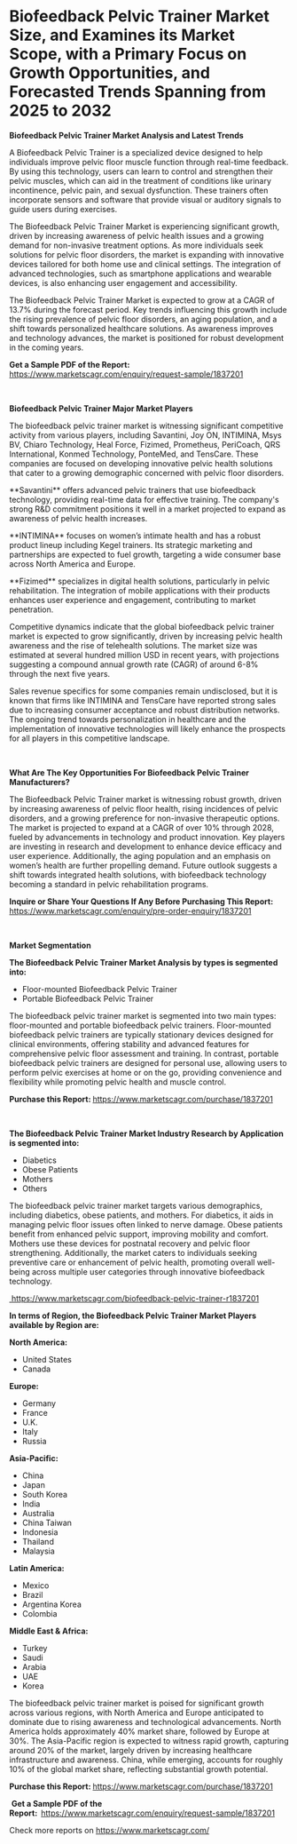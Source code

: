 <p><h1>Biofeedback Pelvic Trainer Market Size, and Examines its Market Scope, with a Primary Focus on Growth Opportunities, and Forecasted Trends Spanning from 2025 to 2032</h1></p><p><strong>Biofeedback Pelvic Trainer Market Analysis and Latest Trends</strong></p>
<p><p>A Biofeedback Pelvic Trainer is a specialized device designed to help individuals improve pelvic floor muscle function through real-time feedback. By using this technology, users can learn to control and strengthen their pelvic muscles, which can aid in the treatment of conditions like urinary incontinence, pelvic pain, and sexual dysfunction. These trainers often incorporate sensors and software that provide visual or auditory signals to guide users during exercises.</p><p>The Biofeedback Pelvic Trainer Market is experiencing significant growth, driven by increasing awareness of pelvic health issues and a growing demand for non-invasive treatment options. As more individuals seek solutions for pelvic floor disorders, the market is expanding with innovative devices tailored for both home use and clinical settings. The integration of advanced technologies, such as smartphone applications and wearable devices, is also enhancing user engagement and accessibility.</p><p>The Biofeedback Pelvic Trainer Market is expected to grow at a CAGR of 13.7% during the forecast period. Key trends influencing this growth include the rising prevalence of pelvic floor disorders, an aging population, and a shift towards personalized healthcare solutions. As awareness improves and technology advances, the market is positioned for robust development in the coming years.</p></p>
<p><strong>Get a Sample PDF of the Report:&nbsp;</strong> <a href="https://www.marketscagr.com/enquiry/request-sample/1837201?utm_campaign=2299&utm_medium=2&utm_source=Github&utm_content=ia&utm_term=10022025&utm_id=biofeedback-pelvic-trainer">https://www.marketscagr.com/enquiry/request-sample/1837201</a></p>
<p>&nbsp;</p>
<p><strong>Biofeedback Pelvic Trainer Major Market Players</strong></p>
<p><p>The biofeedback pelvic trainer market is witnessing significant competitive activity from various players, including Savantini, Joy ON, INTIMINA, Msys BV, Chiaro Technology, Heal Force, Fizimed, Prometheus, PeriCoach, QRS International, Konmed Technology, PonteMed, and TensCare. These companies are focused on developing innovative pelvic health solutions that cater to a growing demographic concerned with pelvic floor disorders.</p><p>**Savantini** offers advanced pelvic trainers that use biofeedback technology, providing real-time data for effective training. The company's strong R&D commitment positions it well in a market projected to expand as awareness of pelvic health increases.</p><p>**INTIMINA** focuses on women’s intimate health and has a robust product lineup including Kegel trainers. Its strategic marketing and partnerships are expected to fuel growth, targeting a wide consumer base across North America and Europe.</p><p>**Fizimed** specializes in digital health solutions, particularly in pelvic rehabilitation. The integration of mobile applications with their products enhances user experience and engagement, contributing to market penetration.</p><p>Competitive dynamics indicate that the global biofeedback pelvic trainer market is expected to grow significantly, driven by increasing pelvic health awareness and the rise of telehealth solutions. The market size was estimated at several hundred million USD in recent years, with projections suggesting a compound annual growth rate (CAGR) of around 6-8% through the next five years.</p><p>Sales revenue specifics for some companies remain undisclosed, but it is known that firms like INTIMINA and TensCare have reported strong sales due to increasing consumer acceptance and robust distribution networks. The ongoing trend towards personalization in healthcare and the implementation of innovative technologies will likely enhance the prospects for all players in this competitive landscape.</p></p>
<p>&nbsp;</p>
<p><strong>What Are The Key Opportunities For Biofeedback Pelvic Trainer Manufacturers?</strong></p>
<p><p>The Biofeedback Pelvic Trainer market is witnessing robust growth, driven by increasing awareness of pelvic floor health, rising incidences of pelvic disorders, and a growing preference for non-invasive therapeutic options. The market is projected to expand at a CAGR of over 10% through 2028, fueled by advancements in technology and product innovation. Key players are investing in research and development to enhance device efficacy and user experience. Additionally, the aging population and an emphasis on women’s health are further propelling demand. Future outlook suggests a shift towards integrated health solutions, with biofeedback technology becoming a standard in pelvic rehabilitation programs.</p></p>
<p><strong>Inquire or Share Your Questions If Any Before Purchasing This Report:</strong> <a href="https://www.marketscagr.com/enquiry/pre-order-enquiry/1837201?utm_campaign=2299&utm_medium=2&utm_source=Github&utm_content=ia&utm_term=10022025&utm_id=biofeedback-pelvic-trainer">https://www.marketscagr.com/enquiry/pre-order-enquiry/1837201</a></p>
<p>&nbsp;</p>
<p><strong>Market Segmentation</strong></p>
<p><strong>The Biofeedback Pelvic Trainer Market Analysis by types is segmented into:</strong></p>
<p><ul><li>Floor-mounted Biofeedback Pelvic Trainer</li><li>Portable Biofeedback Pelvic Trainer</li></ul></p>
<p><p>The biofeedback pelvic trainer market is segmented into two main types: floor-mounted and portable biofeedback pelvic trainers. Floor-mounted biofeedback pelvic trainers are typically stationary devices designed for clinical environments, offering stability and advanced features for comprehensive pelvic floor assessment and training. In contrast, portable biofeedback pelvic trainers are designed for personal use, allowing users to perform pelvic exercises at home or on the go, providing convenience and flexibility while promoting pelvic health and muscle control.</p></p>
<p><strong>Purchase this Report:&nbsp;</strong><a href="https://www.marketscagr.com/purchase/1837201?utm_campaign=2299&utm_medium=2&utm_source=Github&utm_content=ia&utm_term=10022025&utm_id=biofeedback-pelvic-trainer">https://www.marketscagr.com/purchase/1837201</a></p>
<p>&nbsp;</p>
<p><strong>The Biofeedback Pelvic Trainer Market Industry Research by Application is segmented into:</strong></p>
<p><ul><li>Diabetics</li><li>Obese Patients</li><li>Mothers</li><li>Others</li></ul></p>
<p><p>The biofeedback pelvic trainer market targets various demographics, including diabetics, obese patients, and mothers. For diabetics, it aids in managing pelvic floor issues often linked to nerve damage. Obese patients benefit from enhanced pelvic support, improving mobility and comfort. Mothers use these devices for postnatal recovery and pelvic floor strengthening. Additionally, the market caters to individuals seeking preventive care or enhancement of pelvic health, promoting overall well-being across multiple user categories through innovative biofeedback technology.</p></p>
<p><a href="https://www.marketscagr.com/biofeedback-pelvic-trainer-r1837201?utm_campaign=2299&utm_medium=2&utm_source=Github&utm_content=ia&utm_term=10022025&utm_id=biofeedback-pelvic-trainer">&nbsp;https://www.marketscagr.com/biofeedback-pelvic-trainer-r1837201</a></p>
<p><strong>In terms of Region, the Biofeedback Pelvic Trainer Market Players available by Region are:</strong></p>
<p>
    <p> <strong> North America: </strong>
        <ul>
            <li>United States</li>
            <li>Canada</li>
        </ul>
        </p> 
    <p> <strong> Europe: </strong>
        <ul>
            <li>Germany</li>
            <li>France</li>
            <li>U.K.</li>
            <li>Italy</li>
            <li>Russia</li>
        </ul>
        </p> 
    <p> <strong> Asia-Pacific: </strong>
        <ul>
            <li>China</li>
            <li>Japan</li>
            <li>South Korea</li>
            <li>India</li>
            <li>Australia</li>
            <li>China Taiwan</li>
            <li>Indonesia</li>
            <li>Thailand</li>
            <li>Malaysia</li>
        </ul>
        </p> 
    <p> <strong> Latin America: </strong>
        <ul>
            <li>Mexico</li>
            <li>Brazil</li>
            <li>Argentina Korea</li>
            <li>Colombia</li>
        </ul>
        </p> 
    <p> <strong> Middle East & Africa: </strong>
        <ul>
            <li>Turkey</li>
            <li>Saudi</li>
            <li>Arabia</li>
            <li>UAE</li>
            <li>Korea</li>
        </ul>
    </p>
    </p>
<p><p>The biofeedback pelvic trainer market is poised for significant growth across various regions, with North America and Europe anticipated to dominate due to rising awareness and technological advancements. North America holds approximately 40% market share, followed by Europe at 30%. The Asia-Pacific region is expected to witness rapid growth, capturing around 20% of the market, largely driven by increasing healthcare infrastructure and awareness. China, while emerging, accounts for roughly 10% of the global market share, reflecting substantial growth potential.</p></p>
<p><strong>Purchase this Report: </strong><a href="https://www.marketscagr.com/purchase/1837201?utm_campaign=2299&utm_medium=2&utm_source=Github&utm_content=ia&utm_term=10022025&utm_id=biofeedback-pelvic-trainer">https://www.marketscagr.com/purchase/1837201</a></p>
<p>&nbsp;<strong>Get a Sample PDF of the Report:&nbsp;&nbsp;</strong><a href="https://www.marketscagr.com/enquiry/request-sample/1837201?utm_campaign=2299&utm_medium=2&utm_source=Github&utm_content=ia&utm_term=10022025&utm_id=biofeedback-pelvic-trainer">https://www.marketscagr.com/enquiry/request-sample/1837201</a></p>
<p><strong></strong></p>
<p>Check more reports on <a href="https://www.marketscagr.com/?utm_campaign=2299&utm_medium=2&utm_source=Github&utm_content=ia&utm_term=10022025&utm_id=biofeedback-pelvic-trainer">https://www.marketscagr.com/</a></p>